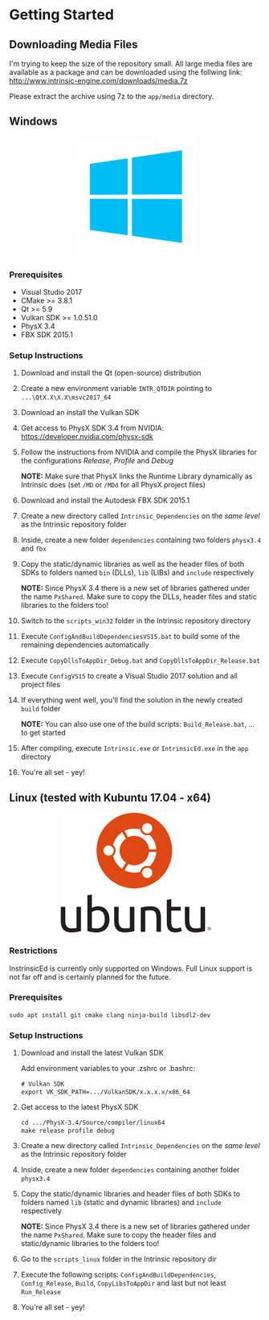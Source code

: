 # Getting Started

## Downloading Media Files

I'm trying to keep the size of the repository small. All large media files are available as a package and can be downloaded using the follwing link: http://www.intrinsic-engine.com/downloads/media.7z

Please extract the archive using 7z to the `app/media` directory.

## Windows

<p align="center"><img src="media/windows.png" height="239" alt="Windows"/></p>

### Prerequisites

* Visual Studio 2017
* CMake >= 3.8.1
* Qt >= 5.9
* Vulkan SDK >= 1.0.51.0
* PhysX 3.4
* FBX SDK 2015.1

### Setup Instructions

1. Download and install the Qt (open-source) distribution
2. Create a new environment variable `INTR_QTDIR` pointing to `...\QtX.X\X.X\msvc2017_64`

3. Download an install the Vulkan SDK

4. Get access to PhysX SDK 3.4 from NVIDIA: https://developer.nvidia.com/physx-sdk
5. Follow the instructions from NVIDIA and compile the PhysX libraries for the configurations *Release*, *Profile* and *Debug*

    **NOTE:** Make sure that PhysX links the Runtime Library dynamically as Intrinsic does (set `/MD` or `/MDd` for all PhysX project files)

6. Download and install the Autodesk FBX SDK 2015.1

7. Create a new directory called `Intrinsic_Dependencies` on the _same level_ as the Intrinsic repository folder
8. Inside, create a new folder `dependencies` containing two folders `physx3.4` and `fbx`
9. Copy the static/dynamic libraries as well as the header files of both SDKs to folders named `bin` (DLLs), `lib` (LIBs) and `include` respectively

    **NOTE:** Since PhysX 3.4 there is a new set of libraries gathered under the name `PxShared`. Make sure to copy the DLLs, header files and static libraries to the folders too!

10. Switch to the `scripts_win32` folder in the Intrinsic repository directory
11. Execute `ConfigAndBuildDependenciesVS15.bat` to build some of the remaining dependencies automatically
12. Execute `CopyDllsToAppDir_Debug.bat` and `CopyDllsToAppDir_Release.bat`
13. Execute `ConfigVS15` to create a Visual Studio 2017 solution and all project files
14. If everything went well, you'll find the solution in the newly created `build` folder

    **NOTE:** You can also use one of the build scripts: `Build_Release.bat`, ... to get started

15. After compiling, execute `Intrinsic.exe` or `IntrinsicEd.exe` in the `app` directory

16. You're all set - yey!

## Linux (tested with Kubuntu 17.04 - x64)

<p align="center"><img src="media/ubuntu.png" height="239" alt="Ubuntu"/></p>

### Restrictions

InstrinsicEd is currently only supported on Windows. Full Linux support is not far off and is certainly planned for the future.

### Prerequisites

```
sudo apt install git cmake clang ninja-build libsdl2-dev
```

### Setup Instructions

1. Download and install the latest Vulkan SDK

    Add environment variables to your .zshrc or .bashrc:
    ```
    # Vulkan SDK  
    export VK_SDK_PATH=.../VulkanSDK/x.x.x.x/x86_64
    ```

2. Get access to the latest PhysX SDK

   ```
   cd .../PhysX-3.4/Source/compiler/linux64
   make release profile debug
   ```

3. Create a new directory called `Intrinsic_Dependencies` on the _same level_ as the Intrinsic repository folder
4. Inside, create a new folder `dependencies` containing another folder `physx3.4`
9. Copy the static/dynamic libraries and header files of both SDKs to folders named `lib` (static and dynamic libraries) and `include` respectively

    **NOTE:** Since PhysX 3.4 there is a new set of libraries gathered under the name `PxShared`. Make sure to copy the header files and static/dynamic libraries to the folders too!

10. Go to the `scripts_linux` folder in the Intrinsic repository dir
11. Execute the following scripts: `ConfigAndBuildDependencies`, `Config_Release`, `Build`, `CopyLibsToAppDir` and last but not least `Run_Release`
12. You're all set - yey!
